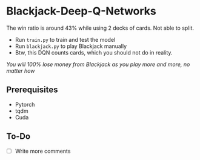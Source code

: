 # Blackjack-Deep-Q-Networks

The win ratio is around 43% while using 2 decks of cards. Not able to split.

- Run `train.py` to train and test the model
- Run `blackjack.py` to play Blackjack manually
- Btw, this DQN counts cards, which you should not do in reality.

*You will 100% lose money from Blackjack as you play more and more, no matter how*

## Prerequisites
- Pytorch
- tqdm
- Cuda

## To-Do
- [ ] Write more comments

